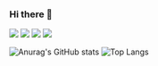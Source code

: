 ### Hi there 👋

<div display="flex">
<img src="https://img.shields.io/badge/JAVA-007396?style=for-the-badge&logo=java&logoColor=white">
<img src="https://img.shields.io/badge/REACT-61DAFB?style=for-the-badge&logo=react&logoColor=white">
<img src="https://img.shields.io/badge/JAVASCRIPT-F7DF1E?style=for-the-badge&logo=JavaScript&logoColor=white">
  <img src="https://img.shields.io/badge/HTML5-E34F26?style=for-the-badge&logo=HTML5&logoColor=white">

</div>


 ![Anurag's GitHub stats](https://github-readme-stats.vercel.app/api?username=Lampra1208&show_icons=true&theme=radical)
 ![Top Langs](https://github-readme-stats.vercel.app/api/top-langs/?username=Lampra1208&layout=compact)





<!--
**Lampra1208/Lampra1208** is a ✨ _special_ ✨ repository because its `README.md` (this file) appears on your GitHub profile.

Here are some ideas to get you started:

- 🔭 I’m currently working on ...
- 🌱 I’m currently learning ...
- 👯 I’m looking to collaborate on ...
- 🤔 I’m looking for help with ...
- 💬 Ask me about ...
- 📫 How to reach me: ...
- 😄 Pronouns: ...
- ⚡ Fun fact: ...
-->
